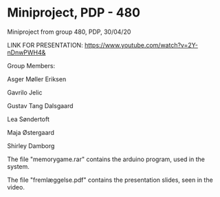 # Miniproject, PDP - 480
 Miniproject from group 480, PDP, 30/04/20

LINK FOR PRESENTATION: https://www.youtube.com/watch?v=2Y-nDnwPWH4&

Group Members: 

Asger Møller Eriksen

Gavrilo Jelic

Gustav Tang Dalsgaard

Lea Søndertoft

Maja Østergaard

Shirley Damborg

The file "memorygame.rar" contains the arduino program, used in the system.

The file "fremlæggelse.pdf" contains the presentation slides, seen in the video.

